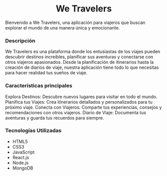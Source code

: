 <h1 align="center" id="title">We Travelers</h1>
Bienvenido a We Travelers, una aplicación para viajeros que buscan explorar el mundo de una manera única y emocionante.

<h3 id="title">Descripción</h3>
<p>We Travelers es una plataforma donde los entusiastas de los viajes pueden descubrir destinos increíbles, planificar sus aventuras y conectarse con otros viajeros apasionados. Desde la planificación de itinerarios hasta la creación de diarios de viaje, nuestra aplicación tiene todo lo que necesitas para hacer realidad tus sueños de viaje.</p>

<h3 id="title">Características principales</h3>
Explora Destinos: Descubre nuevos lugares para visitar en todo el mundo.
Planifica tus Viajes: Crea itinerarios detallados y personalizados para tu próximo viaje.
Conecta con Viajeros: Comparte tus experiencias, consejos y recomendaciones con otros viajeros.
Diario de Viaje: Documenta tus aventuras y guarda tus recuerdos para siempre.




<h3 id="title">Tecnologías Utilizadas</h3>
<ul>
<li>HTML5</li>
<li>CSS3</li>
<li>JavaScript</li>
<li>React.js</li>
<li>Node.js</li>
<li>MongoDB</li>
</ul>
